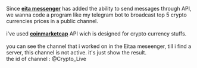 Since <a href="https://eitaa.com/"><b>eita messenger</b></a> has added the ability to send messages through API, we wanna code a program like my telegram bot to broadcast top 5 crypto currencies prices in a public channel. <br><br> i've used <a href="https://pro.coinmarketcap.com"><b>coinmarketcap</b></a> API wich is designed for crypto currency stuffs.<br><br>you can see the channel that i worked on in the Eitaa meseenger, till i find a server, this channel is not active. it's just show the result. <br>the id of channel : @Crypto_Live
